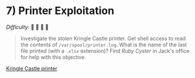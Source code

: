# 7) Printer Exploitation

_Difficulty:_  :evergreen_tree: :evergreen_tree: :evergreen_tree: :evergreen_tree:

> Investigate the stolen Kringle Castle printer. Get shell access to read the
> contents of `/var/spool/printer.log`. What is the name of the last file printed
> (with a `.xlsx` extension)? Find _Ruby Cyster_ in Jack's office for help with this
> objective.

[Kringle Castle printer](https://printer.kringlecastle.com/)
